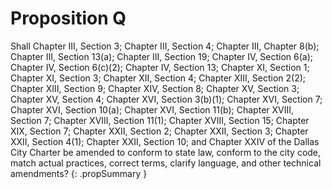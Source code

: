 # Proposition Q

Shall Chapter III, Section 3; Chapter III, Section 4; Chapter III, Chapter 8(b); Chapter III, Section 13(a); Chapter III, Section 19; Chapter IV, Section 6(a); Chapter IV, Section 6(c)(2); Chapter IV, Section 13; Chapter XI, Section 1; Chapter XI, Section 3; Chapter XII, Section 4; Chapter XIII, Section 2(2); Chapter XIII, Section 9; Chapter XIV, Section 8; Chapter XV, Section 3; Chapter XV, Section 4; Chapter XVI, Section 3(b)(1); Chapter XVI, Section 7; Chapter XVI, Section 10(a); Chapter XVI, Section 11(b); Chapter XVIII, Section 7; Chapter XVIII, Section 11(1); Chapter XVIII, Section 15; Chapter XIX, Section 7; Chapter XXII, Section 2; Chapter XXII, Section 3; Chapter XXII, Section 4(1); Chapter XXII, Section 10; and Chapter XXIV of the Dallas City Charter be amended to conform to state law, conform to the city code, match actual practices, correct terms, clarify language, and other technical amendments?
{: .propSummary }

